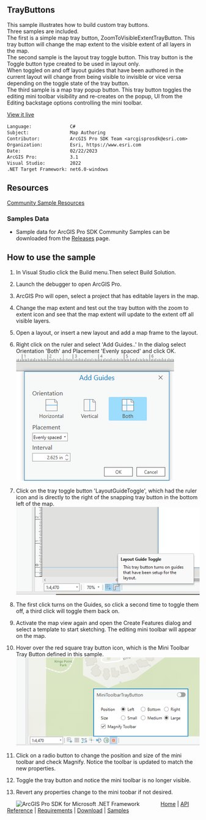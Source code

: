 ## TrayButtons

<!-- TODO: Write a brief abstract explaining this sample -->
This sample illustrates how to build custom tray buttons.    
Three samples are included.  
The first is a simple map tray button, ZoomToVisibleExtentTrayButton. This tray button will change the map extent to the visible extent of all layers in the map.  
The second sample is the layout tray toggle button.  This tray button is the Toggle button type created to be used in layout only.   
When toggled on and off layout guides that have been authored in the current layout will change from being visible to invisible or vice versa depending on the toggle state of the tray button.  
The third sample is a map tray popup button. This tray button toggles the editing mini toolbar visibility and re-creates on the popup, UI from the Editing backstage options controlling the mini toolbar.  
  


<a href="https://pro.arcgis.com/en/pro-app/sdk/" target="_blank">View it live</a>

<!-- TODO: Fill this section below with metadata about this sample-->
```
Language:              C#
Subject:               Map Authoring
Contributor:           ArcGIS Pro SDK Team <arcgisprosdk@esri.com>
Organization:          Esri, https://www.esri.com
Date:                  02/22/2023
ArcGIS Pro:            3.1
Visual Studio:         2022
.NET Target Framework: net6.0-windows
```

## Resources

[Community Sample Resources](https://github.com/Esri/arcgis-pro-sdk-community-samples#resources)

### Samples Data

* Sample data for ArcGIS Pro SDK Community Samples can be downloaded from the [Releases](https://github.com/Esri/arcgis-pro-sdk-community-samples/releases) page.  

## How to use the sample
<!-- TODO: Explain how this sample can be used. To use images in this section, create the image file in your sample project's screenshots folder. Use relative url to link to this image using this syntax: ![My sample Image](FacePage/SampleImage.png) -->
1. In Visual Studio click the Build menu.Then select Build Solution.  
1. Launch the debugger to open ArcGIS Pro.  
1. ArcGIS Pro will open, select a project that has editable layers in the map.   
1. Change the map extent and test out the tray button with the zoom to extent icon and see that the map extent will update to the extent off all visible layers.   
1. Open a layout, or insert a new layout and add a map frame to the layout.      
1. Right click on the ruler and select 'Add Guides..' In the dialog select Orientation 'Both' and Placement 'Evenly spaced' and click OK.  
![UI](Screenshots/LayoutGuides.PNG)   
  
1. Click on the tray toggle button 'LayoutGuideToggle', which had the ruler icon and is directly to the right of the snapping tray button in the bottom left of the map.   
![UI](Screenshots/LayoutGuidesTrayButton.png)       
  
1. The first click turns on the Guides, so click a second time to toggle them off, a third click will toggle them back on.   
1. Activate the map view again and open the Create Features dialog and select a template to start sketching. The editing mini toolbar will appear on the map.   
1. Hover over the red square tray button icon, which is the Mini Toolbar Tray Button defined in this sample.   
 ![UI](Screenshots/ZoomAndToolbarTrayButtons.png)     
  
1. Click on a radio button to change the position and size of the mini toolbar and check Magnify. Notice the toolbar is updated to match the new properties.  
1. Toggle the tray button and notice the mini toolbar is no longer visible.       
1. Revert any properties change to the mini toobar if not desired.   
  


<!-- End -->

&nbsp;&nbsp;&nbsp;&nbsp;&nbsp;&nbsp;<img src="https://esri.github.io/arcgis-pro-sdk/images/ArcGISPro.png"  alt="ArcGIS Pro SDK for Microsoft .NET Framework" height = "20" width = "20" align="top"  >
&nbsp;&nbsp;&nbsp;&nbsp;&nbsp;&nbsp;&nbsp;&nbsp;&nbsp;&nbsp;&nbsp;&nbsp;
[Home](https://github.com/Esri/arcgis-pro-sdk/wiki) | <a href="https://pro.arcgis.com/en/pro-app/latest/sdk/api-reference" target="_blank">API Reference</a> | [Requirements](https://github.com/Esri/arcgis-pro-sdk/wiki#requirements) | [Download](https://github.com/Esri/arcgis-pro-sdk/wiki#installing-arcgis-pro-sdk-for-net) | <a href="https://github.com/esri/arcgis-pro-sdk-community-samples" target="_blank">Samples</a>
